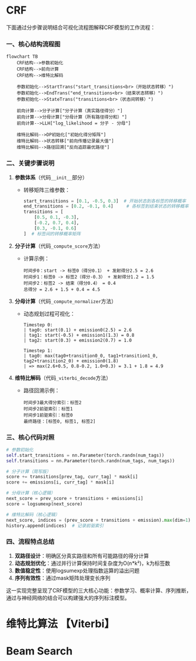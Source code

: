 

# CRF
下面通过分步骤说明结合可视化流程图解释CRF模型的工作流程：

### 一、核心结构流程图
```mermaid
flowchart TB
    CRF结构-->参数初始化
    CRF结构-->前向计算
    CRF结构-->维特比解码
    
    参数初始化-->StartTrans("start_transitions<br>（开始状态转移）")
    参数初始化-->EndTrans("end_transitions<br>（结束状态转移）")
    参数初始化-->StateTrans("transitions<br>（状态间转移）")
    
    前向计算-->分子计算["分子计算（真实路径得分）"]
    前向计算-->分母计算["分母计算（所有路径得分和）"]
    前向计算-->LLH["log_likelihood = 分子 - 分母"]
    
    维特比解码-->DP初始化["初始化得分矩阵"]
    维特比解码-->状态转移["前向传播记录最大值"]
    维特比解码-->路径回溯["反向追踪最优路径"]
```

### 二、关键步骤说明

1. **参数体系**（代码`__init__`部分）
   - 转移矩阵三维参数：
     ```python
     start_transitions = [0.1, -0.5, 0.3]  # 开始状态到各标签的转移概率
     end_transitions = [0.2, -0.1, 0.4]     # 各标签到结束状态的转移概率
     transitions = [
         [0.5, 0.1, -0.3],
         [-0.2, 0.7, 0.4],
         [0.3, -0.1, 0.6]
     ]  # 标签间的转移概率矩阵
     ```

2. **分子计算**（代码`_compute_score`方法）
   - 计算示例：
     ```
     时间步0：start -> 标签0（得分0.1） + 发射得分2.5 = 2.6
     时间步1：标签0 -> 标签2（得分-0.3） + 发射得分1.2 = 1.5
     时间步2：标签2 -> 结束（得分0.4） = 0.4
     总得分 = 2.6 + 1.5 + 0.4 = 4.5
     ```

3. **分母计算**（代码`_compute_normalizer`方法）
   - 动态规划过程可视化：
     ```
     Timestep 0:
     | tag0: start(0.1) + emission0(2.5) = 2.6
     | tag1: start(-0.5) + emission1(1.3) = 0.8
     | tag2: start(0.3) + emission2(0.7) = 1.0

     Timestep 1:
     | tag0: max(tag0+transition0_0, tag1+transition1_0, tag2+transition2_0) + emission0(1.8)
     | => max(2.6+0.5, 0.8-0.2, 1.0+0.3) = 3.1 + 1.8 = 4.9
     ```

4. **维特比解码**（代码`_viterbi_decode`方法）
   - 路径回溯示例：
     ```
     时间步3最大得分索引：标签2
     时间步2前驱索引：标签1
     时间步1前驱索引：标签0
     最终路径：[标签0, 标签1, 标签2]
     ```

### 三、核心代码对照
```python
# 参数初始化
self.start_transitions = nn.Parameter(torch.randn(num_tags))
self.transitions = nn.Parameter(torch.randn(num_tags, num_tags))

# 分子计算（简写版）
score += transitions[prev_tag, curr_tag] * mask[i]
score += emissions[i, curr_tag] * mask[i]

# 分母计算（核心逻辑）
next_score = prev_score + transitions + emissions[i]
score = logsumexp(next_score)

# 维特比解码（核心逻辑）
next_score, indices = (prev_score + transitions + emission).max(dim=1)
history.append(indices)  # 记录前驱索引
```

### 四、流程特点总结
1. **双路径设计**：明确区分真实路径和所有可能路径的得分计算
2. **动态规划优化**：通过并行计算保持时间复杂度为O(n*k²)，k为标签数
3. **数值稳定性**：使用logsumexp处理指数运算的溢出问题
4. **序列有效性**：通过mask矩阵处理变长序列

这一实现完整呈现了CRF模型的三大核心功能：参数学习、概率计算、序列推断，通过与神经网络的结合可以构建强大的序列标注模型。



# 维特比算法 【Viterbi】







# Beam Search

